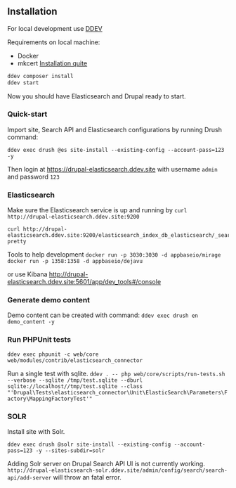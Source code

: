 ## Installation

For local development use [DDEV](https://github.com/drud/ddev)

Requirements on local machine:
- Docker
- mkcert [Installation quite](https://ddev.readthedocs.io/en/stable/#installationupgrade-script-linux-and-macos)

```sh
ddev composer install
ddev start
```

Now you should have Elasticsearch and Drupal ready to start.


### Quick-start

Import site, Search API and Elasticsearch configurations by running Drush command:
```
ddev exec drush @es site-install --existing-config --account-pass=123 -y
```

Then login at https://drupal-elasticsearch.ddev.site with username `admin` and password `123`


### Elasticsearch

Make sure the Elasticsearch service is up and running by `curl http://drupal-elasticsearch.ddev.site:9200`

```
curl http://drupal-elasticsearch.ddev.site:9200/elasticsearch_index_db_elasticsearch/_search\?pretty
```

Tools to help development
`docker run -p 3030:3030 -d appbaseio/mirage`
`docker run -p 1358:1358 -d appbaseio/dejavu`

or use Kibana
http://drupal-elasticsearch.ddev.site:5601/app/dev_tools#/console

### Generate demo content

Demo content can be created with command:
`ddev exec drush en demo_content -y`

### Run PHPUnit tests

`ddev exec phpunit -c web/core web/modules/contrib/elasticsearch_connector`

Run a single test with sqlite.
`ddev . -- php web/core/scripts/run-tests.sh --verbose --sqlite /tmp/test.sqlite --dburl sqlite://localhost//tmp/test.sqlite --class "'Drupal\Tests\elasticsearch_connector\Unit\ElasticSearch\Parameters\Factory\MappingFactoryTest'"`

### SOLR

Install site with Solr.

```
ddev exec drush @solr site-install --existing-config --account-pass=123 -y --sites-subdir=solr
```

Adding Solr server on Drupal Search API UI is not currently working.
`http://drupal-elasticsearch-solr.ddev.site/admin/config/search/search-api/add-server` will throw an fatal error.
